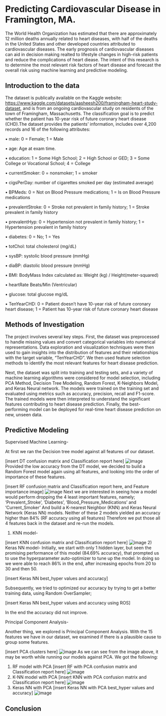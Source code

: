 # Predicting Cardiovascular Disease in Framington, MA. 

The World Health Organization has estimated that there are approximately 12 million deaths annually related to heart diseases, with half of the deaths in the United States and other developed countries attributed to cardiovascular diseases. The early prognosis of cardiovascular diseases can aid in decision making realted to lifestyle changes in high-risk patients and reduce the complications of heart diease. The intent of this research is to determine the most relevant risk factors of heart disease and forecast the overall risk using machine learning and predictive modeling.

## Introduction to the data
The dataset is publically available on the Kaggle website: https://www.kaggle.com/datasets/aasheesh200/framingham-heart-study-dataset, and is from an ongoing cardiovascular study on residents of the town of Framingham, Massachusetts. The classification goal is to predict whether the patient has 10-year risk of future coronary heart disease (CHD).The dataset provides the patients’ information, includes over 4,200 records and 16 of the following attributes:

•	male: 0 = Female; 1 = Male

•	age: Age at exam time.

•	education: 1 = Some High School; 2 = High School or GED; 3 = Some College or Vocational School; 4 = College

•	currentSmoker: 0 = nonsmoker; 1 = smoker

•	cigsPerDay: number of cigarettes smoked per day (estimated average)

•	BPMeds: 0 = Not on Blood Pressure medications; 1 = Is on Blood Pressure medications

•	prevalentStroke: 0 = Stroke not prevalent in family history; 1 = Stroke prevalent in family history

•	prevalentHyp: 0 = Hypertension not prevalent in family history; 1 = Hypertension prevalent in family history

•	diabetes: 0 = No; 1 = Yes

•	totChol: total cholesterol (mg/dL)

•	sysBP: systolic blood pressure (mmHg)

•	diaBP: diastolic blood pressure (mmHg)

•	BMI: BodyMass Index calculated as: Weight (kg) / Height(meter-squared)

•	heartRate Beats/Min (Ventricular)

•	glucose: total glucose mg/dL

•	TenYearCHD: 0 = Patient doesn’t have 10-year risk of future coronary heart disease; 1 = Patient has 10-year risk of future coronary heart disease

## Methods of Investigation
The project involves several key steps. First, the dataset was preprocessed to handle missing values and convert categorical variables into numerical representations. Data exploration and visualization techniques were then used to gain insights into the distribution of features and their relationships with the target variable, “TenYearCHD”. We then used feature selection methods to identify the most relevant features for heart disease prediction.

Next, the dataset was split into training and testing sets, and a variety of machine learning algorithms were considered for model selection, including PCA Method, Decision Tree Modeling, Random Forest, K-Neighbors Model, and Keras Neural network. The models were trained on the training set and evaluated using metrics such as accuracy, precision, recall and F1-score. The trained models were then interpreted to understand the significant features contributing to heart disease prediction. Finally, the best-performing model can be deployed for real-time heart disease prediction on new, unseen data.

## Predictive Modeling
Supervised Machine Learning-

At first we ran the Decision tree model against all features of our dataset.

[insert DT confusion matrix and Classification report here]
![image](https://github.com/Gorbulin1989/Project-4/blob/main/Supervised%20Methods%20-%20DTM.png)
Provided the low accuracy from the DT model, we decided to build a Random Forest model again using all features, and looking into the order of importance of these features.

[insert RF confusion matrix and Classification report here, and Feature importance image]
![image](https://github.com/Gorbulin1989/Project-4/blob/main/Supervised%20Methods%20-%20RF%20-%20PCA.png)
Next we are interested in seeing how a model would perform dropping the 4 least important features, namely; ‘Prevalent_Stroke’, ‘Diabetes’, ‘Blood_Pressure_Medications’ and ‘Current_Smoker’ And build a K-nearest Neighbor (KNN) and Keras Neural Network (Keras NN) models.
Neither of these 2 models yielded an accuracy higher than 84% (RF accuracy using all features)
Therefore we put those all 4 features back in the dataset and re-run the models.
1) KNN model-

[insert KNN confusion matrix and Classification report here]
![image](https://github.com/Gorbulin1989/Project-4/blob/main/Supervised%20Methods%20-%20KNN.png)
2) Keras NN model-
Initially, we start with only 1 hidden layer, but seen the promising performance of this model (84.69% accuracy), that prompted us to use the hyperparameter auto-optimizer to tune up the model. In doing so we were able to reach 86% in the end, after increasing epochs from 20 to 30 and then 50.

[insert Keras NN best_hyper values and accuracy]

Subsequently, we tried to optimized our accuracy by trying to get a better training data, using Random OverSampler;

[insert Keras NN best_hyper values and accuracy using ROS]

 In the end the accuracy did not improve.

Principal Component Analysis-

Another thing, we explored is Principal Component Analysis. With the 15 features we have in our dataset, we examined if there is a plausible cause to group some features.

[insert PCA clusters here]
![image](https://github.com/Gorbulin1989/Project-4/blob/main/Unsupervised%20Methods%20-%20PCA.png)
As we can see from the image above, it may be worth while running our models against PCA.
We got the following:

1) RF model with PCA
[insert RF with PCA confusion matrix and Classification report here]
![image](https://github.com/Gorbulin1989/Project-4/blob/main/Supervised%20Methods%20-%20RF%20-%20PCA.png)
2) K-NN model with PCA
[insert KNN with PCA confusion matrix and Classification report here]
![image](https://github.com/Gorbulin1989/Project-4/blob/main/Supervised%20Methods%20-%20KNN%20-%20PCA.png)
3) Keras NN with PCA
[insert Keras NN with PCA best_hyper values and accuracy]
![image](https://github.com/Gorbulin1989/Project-4/blob/main/Supervised%20Methods%20-%20KNN%20-%20PCA.png)

## Conclusion




